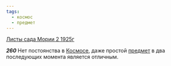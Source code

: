 ```yaml
---
tags:
  - космос
  - предмет
---
```


[Листы сада Мории 2 1925г](/agni/1925)

___260___
Нет постоянства в [Космосе](/tag/#космос), даже простой [предмет](/tag/#предмет) в два последующих момента является отличным.   

